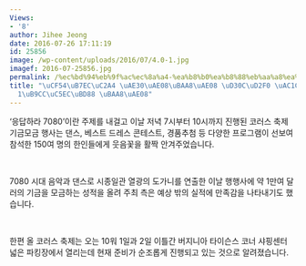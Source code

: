 ```yaml
---
Views:
- '8'
author: Jihee Jeong
date: 2016-07-26 17:11:19
id: 25856
image: /wp-content/uploads/2016/07/4.0-1.jpg
imagef: 2016-07-25856.jpg
permalink: /%ec%bd%94%eb%9f%ac%ec%8a%a4-%ea%b8%b0%ea%b8%88%eb%aa%a8%ea%b8%88-%ed%8c%8c%ed%8b%b0-%ea%b0%9c%ec%b5%9c1%eb%a7%8c%ec%97%ac%eb%b6%88-%eb%aa%a8%ea%b8%88/
title: "\uCF54\uB7EC\uC2A4 \uAE30\uAE08\uBAA8\uAE08 \uD30C\uD2F0 \uAC1C\uCD5C\u2026\
  1\uB9CC\uC5EC\uBD88 \uBAA8\uAE08"
---
```


‘응답하라 7080’이란 주제를 내걸고 이날 저녁 7시부터 10시까지 진행된 코러스 축제 기금모금 행사는 댄스, 베스트 드레스 콘테스트, 경품추첨 등 다양한 프로그램이 선보여 참석한 150여 명의 한인들에게 웃음꽃을 활짝 안겨주었습니다.

&nbsp;

7080 시대 음악과 댄스로 시종일관 열광의 도가니를 연출한 이날 행행사에 약 1만여 달러의 기금을 모금하는 성적을 올려 주최 측은 예상 밖의 실적에 만족감을 나타내기도 했습니다.

&nbsp;

한편 올 코러스 축제는 오는 10워 1일과 2일 이틀간 버지니아 타이슨스 코너 샤핑센터 넓은 파킹장에서 열리는데 현재 준비가 순조롭게 진행되고 있는 것으로 알려졌습니다.